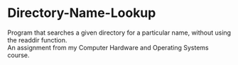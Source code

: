 # Directory-Name-Lookup
Program that searches a given directory for a particular name, without using the readdir function. <br>
An assignment from my Computer Hardware and Operating Systems course.
